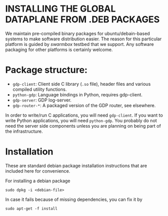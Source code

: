 <!-- Use "pandoc -sS -o README-deb.html README-deb.md" to process this to HTML -->

INSTALLING THE GLOBAL DATAPLANE FROM .DEB PACKAGES
==================================================

We maintain pre-compiled binary packages for ubuntu/debain-based systems to
make software distribution easier. The reason for this particular platform
is guided by *swarmbox* testbed that we support. Any software packaging for
other platforms is certainly welcome.

Package structure:
=================

* `gdp-client`: Client side C library (`.so` file), header files and various
  compiled utility functions.
* `python-gdp`: Language bindings in Python, requires gdp-client.
* `gdp-server`: GDP log-server.
* `gdp-router-*`: A packaged version of the GDP router, see elsewhere.

In order to write/run C applications, you will need `gdp-client`. If you want
to write Python applications, you will need `python-gdp`. You probably do not
need the server side components unless you are planning on being part of the
infrastructure.

Installation
============

These are standard debian package installation instructions that are included
here for convenience. 

For installing a debian package

    sudo dpkg -i <debian-file>

In case it fails because of missing dependencies, you can fix it by

    sudo apt-get -f install

<!-- vim: set ai sw=4 sts=4 ts=4 : -->
